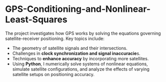 # GPS-Conditioning-and-Nonlinear-Least-Squares

The project investigates how GPS works by solving the equations governing satellite-receiver positioning. Key topics include:

- The geometry of satellite signals and their intersections.
- Challenges in **clock synchronization and signal inaccuracie**s.
- Techniques to **enhance accuracy** by incorporating more satellites.
- Using **Python**, I numerically solve systems of nonlinear equations, simulate satellite configurations, and analyze the effects of varying satellite setups on positioning accuracy.

